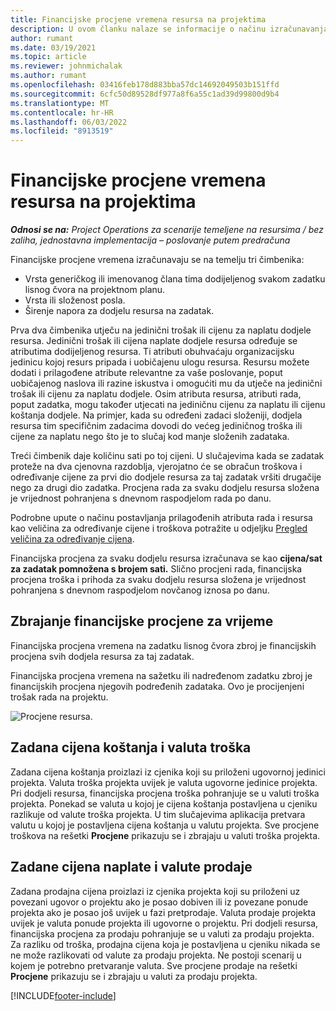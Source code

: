 ```yaml
---
title: Financijske procjene vremena resursa na projektima
description: U ovom članku nalaze se informacije o načinu izračunavanja financijskih procjena vremena.
author: rumant
ms.date: 03/19/2021
ms.topic: article
ms.reviewer: johnmichalak
ms.author: rumant
ms.openlocfilehash: 03416feb178d883bba57dc14692049503b151ffd
ms.sourcegitcommit: 6cfc50d89528df977a8f6a55c1ad39d99800d9b4
ms.translationtype: MT
ms.contentlocale: hr-HR
ms.lasthandoff: 06/03/2022
ms.locfileid: "8913519"
---
```

# <a name="financial-estimates-for-resource-time-on-projects"></a>Financijske procjene vremena resursa na projektima

_**Odnosi se na:** Project Operations za scenarije temeljene na resursima / bez zaliha, jednostavna implementacija – poslovanje putem predračuna_

Financijske procjene vremena izračunavaju se na temelju tri čimbenika: 

- Vrsta generičkog ili imenovanog člana tima dodijeljenog svakom zadatku lisnog čvora na projektnom planu. 
- Vrsta ili složenost posla.
- Širenje napora za dodjelu resursa na zadatak. 

Prva dva čimbenika utječu na jedinični trošak ili cijenu za naplatu dodjele resursa. Jedinični trošak ili cijena naplate dodjele resursa određuje se atributima dodijeljenog resursa. Ti atributi obuhvaćaju organizacijsku jedinicu kojoj resurs pripada i uobičajenu ulogu resursa. Resursu možete dodati i prilagođene atribute relevantne za vaše poslovanje, poput uobičajenog naslova ili razine iskustva i omogućiti mu da utječe na jedinični trošak ili cijenu za naplatu dodjele.
Osim atributa resursa, atributi rada, poput zadatka, mogu također utjecati na jediničnu cijenu za naplatu ili cijenu koštanja dodjele. Na primjer, kada su određeni zadaci složeniji, dodjela resursa tim specifičnim zadacima dovodi do većeg jediničnog troška ili cijene za naplatu nego što je to slučaj kod manje složenih zadataka.   

Treći čimbenik daje količinu sati po toj cijeni. U slučajevima kada se zadatak proteže na dva cjenovna razdoblja, vjerojatno će se obračun troškova i određivanje cijene za prvi dio dodjele resursa za taj zadatak vršiti drugačije nego za drugi dio zadatka. Procjena rada za svaku dodjelu resursa složena je vrijednost pohranjena s dnevnom raspodjelom rada po danu.

Podrobne upute o načinu postavljanja prilagođenih atributa rada i resursa kao veličina za određivanje cijene i troškova potražite u odjeljku [Pregled veličina za određivanje cijena](../pricing-costing/pricing-dimensions-overview.md).

Financijska procjena za svaku dodjelu resursa izračunava se kao **cijena/sat za zadatak pomnožena s brojem sati.**  Slično procjeni rada, financijska procjena troška i prihoda za svaku dodjelu resursa složena je vrijednost pohranjena s dnevnom raspodjelom novčanog iznosa po danu. 

## <a name="summarizing-financial-estimates-for-time"></a>Zbrajanje financijske procjene za vrijeme
Financijska procjena vremena na zadatku lisnog čvora zbroj je financijskih procjena svih dodjela resursa za taj zadatak.

Financijska procjena vremena na sažetku ili nadređenom zadatku zbroj je financijskih procjena njegovih podređenih zadataka. Ovo je procijenjeni trošak rada na projektu. 

![Procjene resursa.](./media/navigation12.png)

## <a name="default-cost-price-and-cost-currency"></a>Zadana cijena koštanja i valuta troška

Zadana cijena koštanja proizlazi iz cjenika koji su priloženi ugovornoj jedinici projekta. Valuta troška projekta uvijek je valuta ugovorne jedinice projekta. Pri dodjeli resursa, financijska procjena troška pohranjuje se u valuti troška projekta. Ponekad se valuta u kojoj je cijena koštanja postavljena u cjeniku razlikuje od valute troška projekta. U tim slučajevima aplikacija pretvara valutu u kojoj je postavljena cijena koštanja u valutu projekta. Sve procjene troškova na rešetki **Procjene** prikazuju se i zbrajaju u valuti troška projekta. 

## <a name="default-bill-rate-and-sales-currency"></a>Zadane cijena naplate i valute prodaje

Zadana prodajna cijena proizlazi iz cjenika projekta koji su priloženi uz povezani ugovor o projektu ako je posao dobiven ili iz povezane ponude projekta ako je posao još uvijek u fazi pretprodaje. Valuta prodaje projekta uvijek je valuta ponude projekta ili ugovorne o projektu. Pri dodjeli resursa, financijska procjena za prodaju pohranjuje se u valuti za prodaju projekta. Za razliku od troška, prodajna cijena koja je postavljena u cjeniku nikada se ne može razlikovati od valute za prodaju projekta. Ne postoji scenarij u kojem je potrebno pretvaranje valuta. Sve procjene prodaje na rešetki **Procjene** prikazuju se i zbrajaju u valuti za prodaju projekta. 

[!INCLUDE[footer-include](../includes/footer-banner.md)]
